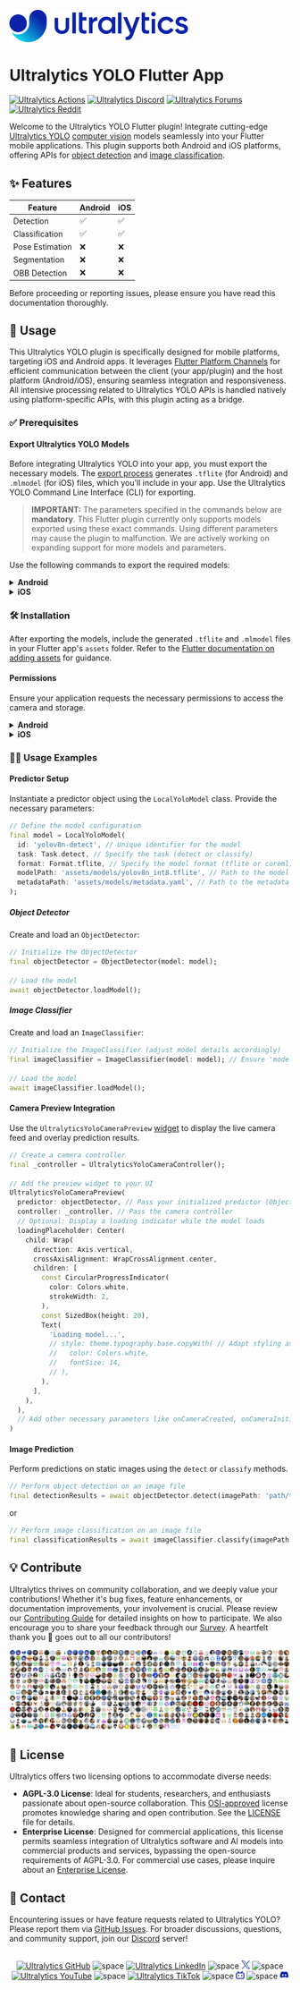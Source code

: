 <a href="https://www.ultralytics.com/" target="_blank"><img src="https://raw.githubusercontent.com/ultralytics/assets/main/logo/Ultralytics_Logotype_Original.svg" width="320" alt="Ultralytics logo"></a>

# Ultralytics YOLO Flutter App

[![Ultralytics Actions](https://github.com/ultralytics/yolo-flutter-app/actions/workflows/format.yml/badge.svg)](https://github.com/ultralytics/yolo-flutter-app/actions/workflows/format.yml)
[![Ultralytics Discord](https://img.shields.io/discord/1089800235347353640?logo=discord&logoColor=white&label=Discord&color=blue)](https://discord.com/invite/ultralytics)
[![Ultralytics Forums](https://img.shields.io/discourse/users?server=https%3A%2F%2Fcommunity.ultralytics.com&logo=discourse&label=Forums&color=blue)](https://community.ultralytics.com/)
[![Ultralytics Reddit](https://img.shields.io/reddit/subreddit-subscribers/ultralytics?style=flat&logo=reddit&logoColor=white&label=Reddit&color=blue)](https://reddit.com/r/ultralytics)

Welcome to the Ultralytics YOLO Flutter plugin! Integrate cutting-edge [Ultralytics YOLO](https://docs.ultralytics.com/) [computer vision](https://www.ultralytics.com/glossary/computer-vision-cv) models seamlessly into your Flutter mobile applications. This plugin supports both Android and iOS platforms, offering APIs for [object detection](https://docs.ultralytics.com/tasks/detect/) and [image classification](https://docs.ultralytics.com/tasks/classify/).

## ✨ Features

| Feature         | Android | iOS |
| --------------- | ------- | --- |
| Detection       | ✅      | ✅  |
| Classification  | ✅      | ✅  |
| Pose Estimation | ❌      | ❌  |
| Segmentation    | ❌      | ❌  |
| OBB Detection   | ❌      | ❌  |

Before proceeding or reporting issues, please ensure you have read this documentation thoroughly.

## 🚀 Usage

This Ultralytics YOLO plugin is specifically designed for mobile platforms, targeting iOS and Android apps. It leverages [Flutter Platform Channels](https://docs.flutter.dev/platform-integration/platform-channels) for efficient communication between the client (your app/plugin) and the host platform (Android/iOS), ensuring seamless integration and responsiveness. All intensive processing related to Ultralytics YOLO APIs is handled natively using platform-specific APIs, with this plugin acting as a bridge.

### ✅ Prerequisites

#### Export Ultralytics YOLO Models

Before integrating Ultralytics YOLO into your app, you must export the necessary models. The [export process](https://docs.ultralytics.com/modes/export/) generates `.tflite` (for Android) and `.mlmodel` (for iOS) files, which you'll include in your app. Use the Ultralytics YOLO Command Line Interface (CLI) for exporting.

> **IMPORTANT:** The parameters specified in the commands below are **mandatory**. This Flutter plugin currently only supports models exported using these exact commands. Using different parameters may cause the plugin to malfunction. We are actively working on expanding support for more models and parameters.

Use the following commands to export the required models:

<details>
<summary><b>Android</b></summary>

#### Detection

Export the [YOLOv8n](https://docs.ultralytics.com/models/yolov8/) detection model:

```bash
yolo export format=tflite model=yolov8n imgsz=320 int8
```

#### Classification

Export the YOLOv8n-cls classification model:

```bash
yolo export format=tflite model=yolov8n-cls imgsz=320 int8
```

After running the commands, use the generated `yolov8n_int8.tflite` or `yolov8n-cls_int8.tflite` file in your Android project.

</details>

<details>
<summary><b>iOS</b></summary>

Export the [YOLOv8n](https://docs.ultralytics.com/models/yolov8/) detection model for iOS:

```bash
yolo export format=mlmodel model=yolov8n imgsz=[320, 192] half nms
```

Use the resulting `.mlmodel` file in your iOS project.

</details>

### 🛠️ Installation

After exporting the models, include the generated `.tflite` and `.mlmodel` files in your Flutter app's `assets` folder. Refer to the [Flutter documentation on adding assets](https://docs.flutter.dev/ui/assets/assets-and-images) for guidance.

#### Permissions

Ensure your application requests the necessary permissions to access the camera and storage.

<details>
<summary><b>Android</b></summary>

Add the following permissions to your `AndroidManifest.xml` file, typically located at `android/app/src/main/AndroidManifest.xml`. Consult the [Android developer documentation](https://developer.android.com/guide/topics/permissions/overview) for more details on permissions.

```xml
<uses-permission android:name="android.permission.CAMERA"/>
<uses-permission android:name="android.permission.WRITE_EXTERNAL_STORAGE"/>
<uses-permission android:name="android.permission.READ_EXTERNAL_STORAGE"/>
```

</details>

<details>
<summary><b>iOS</b></summary>

Add the following keys with descriptions to your `Info.plist` file, usually found at `ios/Runner/Info.plist`. See Apple's documentation on [protecting user privacy](https://developer.apple.com/documentation/uikit/protecting-the-user-s-privacy) for more information.

```xml
<key>NSCameraUsageDescription</key>
<string>Camera permission is required for object detection.</string>
<key>NSPhotoLibraryUsageDescription</key>
<string>Storage permission is required for object detection.</string>
```

Additionally, modify your `Podfile` (located at `ios/Podfile`) to include permission configurations for `permission_handler`:

```ruby
post_install do |installer|
  installer.pods_project.targets.each do |target|
    flutter_additional_ios_build_settings(target)

    # Start of the permission_handler configuration
    target.build_configurations.each do |config|
      config.build_settings['GCC_PREPROCESSOR_DEFINITIONS'] ||= [
        '$(inherited)',

        ## dart: PermissionGroup.camera
        'PERMISSION_CAMERA=1',

        ## dart: PermissionGroup.photos
        'PERMISSION_PHOTOS=1',
      ]
    end
    # End of the permission_handler configuration
  end
end
```

</details>

### 👨‍💻 Usage Examples

#### Predictor Setup

Instantiate a predictor object using the `LocalYoloModel` class. Provide the necessary parameters:

```dart
// Define the model configuration
final model = LocalYoloModel(
  id: 'yolov8n-detect', // Unique identifier for the model
  task: Task.detect, // Specify the task (detect or classify)
  format: Format.tflite, // Specify the model format (tflite or coreml)
  modelPath: 'assets/models/yolov8n_int8.tflite', // Path to the model file in assets
  metadataPath: 'assets/models/metadata.yaml', // Path to the metadata file (if applicable)
);
```

##### Object Detector

Create and load an `ObjectDetector`:

```dart
// Initialize the ObjectDetector
final objectDetector = ObjectDetector(model: model);

// Load the model
await objectDetector.loadModel();
```

##### Image Classifier

Create and load an `ImageClassifier`:

```dart
// Initialize the ImageClassifier (adjust model details accordingly)
final imageClassifier = ImageClassifier(model: model); // Ensure 'model' is configured for classification

// Load the model
await imageClassifier.loadModel();
```

#### Camera Preview Integration

Use the `UltralyticsYoloCameraPreview` [widget](https://api.flutter.dev/flutter/widgets/Widget-class.html) to display the live camera feed and overlay prediction results.

```dart
// Create a camera controller
final _controller = UltralyticsYoloCameraController();

// Add the preview widget to your UI
UltralyticsYoloCameraPreview(
  predictor: objectDetector, // Pass your initialized predictor (ObjectDetector or ImageClassifier)
  controller: _controller, // Pass the camera controller
  // Optional: Display a loading indicator while the model loads
  loadingPlaceholder: Center(
    child: Wrap(
      direction: Axis.vertical,
      crossAxisAlignment: WrapCrossAlignment.center,
      children: [
        const CircularProgressIndicator(
          color: Colors.white,
          strokeWidth: 2,
        ),
        const SizedBox(height: 20),
        Text(
          'Loading model...',
          // style: theme.typography.base.copyWith( // Adapt styling as needed
          //   color: Colors.white,
          //   fontSize: 14,
          // ),
        ),
      ],
    ),
  ),
  // Add other necessary parameters like onCameraCreated, onCameraInitialized, etc.
)
```

#### Image Prediction

Perform predictions on static images using the `detect` or `classify` methods.

```dart
// Perform object detection on an image file
final detectionResults = await objectDetector.detect(imagePath: 'path/to/your/image.jpg');
```

or

```dart
// Perform image classification on an image file
final classificationResults = await imageClassifier.classify(imagePath: 'path/to/your/image.jpg');
```

## 💡 Contribute

Ultralytics thrives on community collaboration, and we deeply value your contributions! Whether it's bug fixes, feature enhancements, or documentation improvements, your involvement is crucial. Please review our [Contributing Guide](https://docs.ultralytics.com/help/contributing/) for detailed insights on how to participate. We also encourage you to share your feedback through our [Survey](https://www.ultralytics.com/survey?utm_source=github&utm_medium=social&utm_campaign=Survey). A heartfelt thank you 🙏 goes out to all our contributors!

[![Ultralytics open-source contributors](https://raw.githubusercontent.com/ultralytics/assets/main/im/image-contributors.png)](https://github.com/ultralytics/ultralytics/graphs/contributors)

## 📄 License

Ultralytics offers two licensing options to accommodate diverse needs:

- **AGPL-3.0 License**: Ideal for students, researchers, and enthusiasts passionate about open-source collaboration. This [OSI-approved](https://opensource.org/license/agpl-v3) license promotes knowledge sharing and open contribution. See the [LICENSE](https://github.com/ultralytics/ultralytics/blob/main/LICENSE) file for details.
- **Enterprise License**: Designed for commercial applications, this license permits seamless integration of Ultralytics software and AI models into commercial products and services, bypassing the open-source requirements of AGPL-3.0. For commercial use cases, please inquire about an [Enterprise License](https://www.ultralytics.com/license).

## 📮 Contact

Encountering issues or have feature requests related to Ultralytics YOLO? Please report them via [GitHub Issues](https://github.com/ultralytics/yolo-flutter-app/issues). For broader discussions, questions, and community support, join our [Discord](https://discord.com/invite/ultralytics) server!

<br>
<div align="center">
  <a href="https://github.com/ultralytics"><img src="https://github.com/ultralytics/assets/raw/main/social/logo-social-github.png" width="3%" alt="Ultralytics GitHub"></a>
  <img src="https://github.com/ultralytics/assets/raw/main/social/logo-transparent.png" width="3%" alt="space">
  <a href="https://www.linkedin.com/company/ultralytics/"><img src="https://github.com/ultralytics/assets/raw/main/social/logo-social-linkedin.png" width="3%" alt="Ultralytics LinkedIn"></a>
  <img src="https://github.com/ultralytics/assets/raw/main/social/logo-transparent.png" width="3%" alt="space">
  <a href="https://twitter.com/ultralytics"><img src="https://github.com/ultralytics/assets/raw/main/social/logo-social-twitter.png" width="3%" alt="Ultralytics Twitter"></a>
  <img src="https://github.com/ultralytics/assets/raw/main/social/logo-transparent.png" width="3%" alt="space">
  <a href="https://youtube.com/ultralytics?sub_confirmation=1"><img src="https://github.com/ultralytics/assets/raw/main/social/logo-social-youtube.png" width="3%" alt="Ultralytics YouTube"></a>
  <img src="https://github.com/ultralytics/assets/raw/main/social/logo-transparent.png" width="3%" alt="space">
  <a href="https://www.tiktok.com/@ultralytics"><img src="https://github.com/ultralytics/assets/raw/main/social/logo-social-tiktok.png" width="3%" alt="Ultralytics TikTok"></a>
  <img src="https://github.com/ultralytics/assets/raw/main/social/logo-transparent.png" width="3%" alt="space">
  <a href="https://ultralytics.com/bilibili"><img src="https://github.com/ultralytics/assets/raw/main/social/logo-social-bilibili.png" width="3%" alt="Ultralytics BiliBili"></a>
  <img src="https://github.com/ultralytics/assets/raw/main/social/logo-transparent.png" width="3%" alt="space">
  <a href="https://discord.com/invite/ultralytics"><img src="https://github.com/ultralytics/assets/raw/main/social/logo-social-discord.png" width="3%" alt="Ultralytics Discord"></a>
</div>
